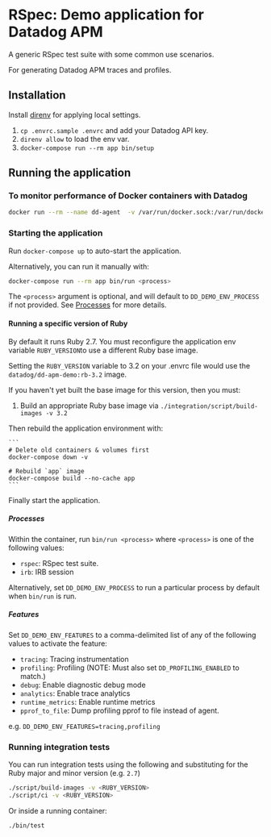 # RSpec: Demo application for Datadog APM

A generic RSpec test suite with some common use scenarios.

For generating Datadog APM traces and profiles.

## Installation

Install [direnv](https://github.com/direnv/direnv) for applying local settings.

1. `cp .envrc.sample .envrc` and add your Datadog API key.
2. `direnv allow` to load the env var.
4. `docker-compose run --rm app bin/setup`

## Running the application

### To monitor performance of Docker containers with Datadog

```sh
docker run --rm --name dd-agent  -v /var/run/docker.sock:/var/run/docker.sock:ro -v /proc/:/host/proc/:ro -v /sys/fs/cgroup/:/host/sys/fs/cgroup:ro -e API_KEY=$DD_API_KEY datadog/docker-dd-agent:latest
```

### Starting the application

Run `docker-compose up` to auto-start the application.

Alternatively, you can run it manually with:

```sh
docker-compose run --rm app bin/run <process>
```

The `<process>` argument is optional, and will default to `DD_DEMO_ENV_PROCESS` if not provided. See [Processes](#processes) for more details.

#### Running a specific version of Ruby

By default it runs Ruby 2.7. You must reconfigure the application env variable `RUBY_VERSION`to use a different Ruby base image.

Setting the `RUBY_VERSION` variable to 3.2 on your .envrc file would use the `datadog/dd-apm-demo:rb-3.2` image.

If you haven't yet built the base image for this version, then you must:

1. Build an appropriate Ruby base image via `./integration/script/build-images -v 3.2`

Then rebuild the application environment with:

    ```
    # Delete old containers & volumes first
    docker-compose down -v

    # Rebuild `app` image
    docker-compose build --no-cache app
    ```

Finally start the application.

##### Processes

Within the container, run `bin/run <process>` where `<process>` is one of the following values:

 - `rspec`: RSpec test suite.
 - `irb`: IRB session

 Alternatively, set `DD_DEMO_ENV_PROCESS` to run a particular process by default when `bin/run` is run.

##### Features

Set `DD_DEMO_ENV_FEATURES` to a comma-delimited list of any of the following values to activate the feature:

 - `tracing`: Tracing instrumentation
 - `profiling`: Profiling (NOTE: Must also set `DD_PROFILING_ENABLED` to match.)
 - `debug`: Enable diagnostic debug mode
 - `analytics`: Enable trace analytics
 - `runtime_metrics`: Enable runtime metrics
 - `pprof_to_file`: Dump profiling pprof to file instead of agent.

e.g. `DD_DEMO_ENV_FEATURES=tracing,profiling`

### Running integration tests

You can run integration tests using the following and substituting for the Ruby major and minor version (e.g. `2.7`)

```sh
./script/build-images -v <RUBY_VERSION>
./script/ci -v <RUBY_VERSION>
```

Or inside a running container:

```sh
./bin/test
```
